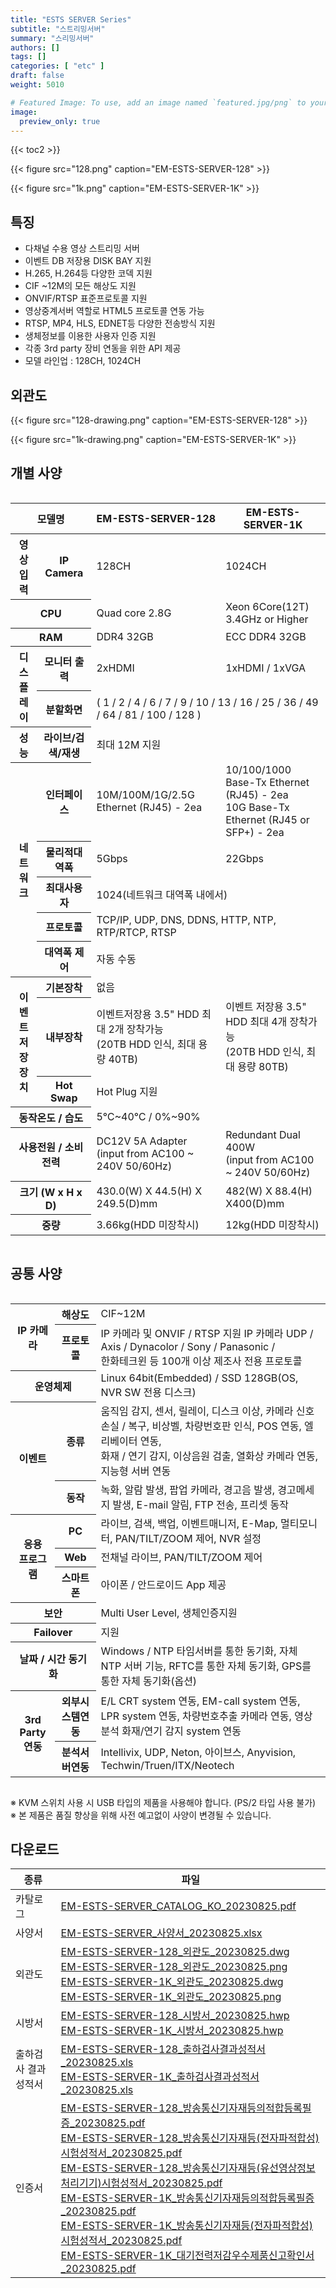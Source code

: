 ```yaml
---
title: "ESTS SERVER Series"
subtitle: "스트리밍서버"
summary: "스리밍서버"
authors: []
tags: []
categories: [ "etc" ]
draft: false
weight: 5010

# Featured Image: To use, add an image named `featured.jpg/png` to your page's folder.
image:
  preview_only: true
---
```


{{< toc2 >}}

<div class="container">
<div class="row justify-content-center">
<div class="col-sm-6">

{{< figure src="128.png" caption="EM-ESTS-SERVER-128" >}}

</div>
<div class="col-sm-6">

{{< figure src="1k.png" caption="EM-ESTS-SERVER-1K" >}}

</div>
</div>
</div>

<div class="container">
<div class="row align-items-top">
<div class="col-12 col-sm-12 pl-0">

## 특징

- 다채널 수용 영상 스트리밍 서버
- 이벤트 DB 저장용 DISK BAY 지원
- H.265, H.264등 다양한 코덱 지원
- CIF ~12M의 모든 해상도 지원
- ONVIF/RTSP 표준프로토콜 지원 
- 영상중계서버 역할로 HTML5 프로토콜 연동 가능
- RTSP, MP4, HLS, EDNET등 다양한 전송방식 지원
- 생체정보를 이용한 사용자 인증 지원
- 각종 3rd party 장비 연동을 위한 API 제공
- 모델 라인업 : 128CH, 1024CH

</div>
</div>
</div>



## 외관도

<div class="container">
<div class="row justify-content-center">
<div class="col-sm-6">

{{< figure src="128-drawing.png" caption="EM-ESTS-SERVER-128" >}}

</div>

<div class="col-sm-6">

{{< figure src="1k-drawing.png" caption="EM-ESTS-SERVER-1K" >}}

</div>
</div>
</div>




## 개별 사양

<div style="overflow-x: auto">
<table class="spec">
<thead>
<tr>
<th colspan="2">모델명</th>
<th>EM-ESTS-SERVER-128</th>
<th>EM-ESTS-SERVER-1K</th>
</tr>
</thead>
<tbody>
<tr>
<th>영상입력</th>
<th>IP Camera</th>
<td>128CH</td>
<td>1024CH</td>
</tr>
<tr>
<th colspan="2">CPU</th>
<td>Quad core 2.8G</td>
<td>Xeon 6Core(12T) 3.4GHz or Higher</td>
</tr>
<tr>
<th colspan="2">RAM</th>
<td>DDR4 32GB</td>
<td>ECC DDR4 32GB</td>
</tr>
<tr>
<th rowspan="2">디스플레이</th>
<th>모니터 출력</th>
<td>2xHDMI</td>
<td>1xHDMI / 1xVGA</td>
</tr>
<tr>
<th>분할화면</th>
<td colspan="2">( 1 / 2 / 4 / 6 / 7 / 9 / 10 / 13 / 16 / 25 / 36 / 49 / 64 / 81 / 100 / 128 )</td>
</tr>
<tr>
<th>성능</th>
<th>라이브/검색/재생</th>
<td colspan="2">최대 12M 지원</td>
</tr>
<tr>
<th rowspan="5">네트워크</th>
<th>인터페이스</th>
<td>10M/100M/1G/2.5G Ethernet (RJ45) - 2ea</td>
<td>10/100/1000 Base-Tx Ethernet (RJ45) - 2ea<br>10G Base-Tx Ethernet (RJ45 or SFP+) - 2ea</td>
</tr>
<tr>
<th>물리적대역폭</th>
<td>5Gbps</td>
<td>22Gbps</td>
</tr>
<tr>
<th>최대사용자</th>
<td colspan="2">1024(네트워크 대역폭 내에서)</td>
</tr>
<tr>
<th>프로토콜</th>
<td colspan="2">TCP/IP, UDP, DNS, DDNS, HTTP, NTP, RTP/RTCP, RTSP</td>
</tr>
<tr>
<th>대역폭 제어</th>
<td colspan="2">자동 수동</td>
</tr>
<tr>
<th rowspan="3">이벤트<br>저장장치</th>
<th>기본장착</th>
<td colspan="2">없음</td>
</tr>
<tr>
<th>내부장착</th>
<td>이벤트저장용 3.5" HDD 최대 2개 장착가능<br>(20TB HDD 인식, 최대 용량 40TB)</td>
<td>이벤트 저장용 3.5" HDD 최대 4개 장착가능<br>(20TB HDD 인식, 최대 용량 80TB)</td>
</tr>
<tr>
<th>Hot Swap</th>
<td colspan="2">Hot Plug 지원</td>
</tr>
<tr>
<th colspan="2">동작온도 / 습도</th>
<td colspan="2">5℃~40℃ / 0%~90%</td>
</tr>
<tr>
<th colspan="2">사용전원 / 소비전력</th>
<td>DC12V 5A Adapter<br>(input from AC100 ~ 240V 50/60Hz)</td>
<td>Redundant Dual 400W<br>(input from AC100 ~ 240V 50/60Hz)</td>
</tr>
<tr>
<th colspan="2">크기 (W x H x D)</th>
<td>430.0(W) Ⅹ 44.5(H) Ⅹ 249.5(D)mm</td>
<td>482(W) Ⅹ 88.4(H) Ⅹ400(D)mm</td>
</tr>
<tr>
<th colspan="2">중량</th>
<td>3.66kg(HDD 미장착시)</td>
<td>12kg(HDD 미장착시)</td>
</tr>
</tbody>
</table>
</div>

## 공통 사양

<div style="overflow-x: auto">
<table class="spec">
<tbody>
<tr>
<th rowspan="2">IP 카메라</th>
<th>해상도</td>
<td>CIF~12M</td>
</tr>
<tr>
<th>프로토콜</th>
<td>IP 카메라 및 ONVIF / RTSP 지원 IP 카메라 UDP / Axis / Dynacolor / Sony / Panasonic / <br>한화테크윈 등 100개 이상 제조사 전용 프로토콜</td>
</tr>
<tr>
<th colspan="2">운영체제</th>
<td>Linux 64bit(Embedded) / SSD 128GB(OS, NVR SW 전용 디스크)</td>
</tr>
<tr>
<th rowspan="2">이벤트</th>
<th>종류</th>
<td>움직임 감지, 센서, 릴레이, 디스크 이상, 카메라 신호 손실 / 복구, 비상벨, 차량번호판 인식, POS 연동, 엘리베이터 연동, <br>화재 / 연기 감지, 이상음원 검출, 열화상 카메라 연동, 지능형 서버 연동</td>
</tr>
<tr>
<th>동작</th>
<td>녹화, 알람 발생, 팝업 카메라, 경고음 발생, 경고메세지 발생, E-mail 알림, FTP 전송, 프리셋 동작</td>
</tr>
<tr>
<th rowspan="3">응용<br>프로그램</th>
<th>PC</th>
<td>라이브, 검색, 백업, 이벤트매니저, E-Map, 멀티모니터, PAN/TILT/ZOOM 제어, NVR 설정</td>
</tr>
<tr>
<th>Web</th>
<td>전채널 라이브, PAN/TILT/ZOOM 제어</td>
</tr>
<tr>
<th>스마트폰</th>
<td>아이폰 / 안드로이드 App 제공</td>
</tr>
<tr>
<th colspan="2">보안</th>
<td>Multi User Level, 생체인증지원</td>
</tr>
<tr>
<th colspan="2">Failover</th>
<td>지원</td>
</tr>
<tr>
<th colspan="2">날짜 / 시간 동기화</th>
<td>Windows / NTP 타임서버를 통한 동기화, 자체 NTP 서버 기능, RFTC를 통한 자체 동기화, GPS를 통한 자체 동기화(옵션)</td>
</tr>
<tr>
<th rowspan="2">3rd Party 연동</th>
<th>외부시스템연동</th>
<td>E/L CRT system 연동, EM-call system 연동, LPR system 연동, 차량번호추출 카메라 연동, 영상분석 화재/연기 감지 system 연동
</td>
</tr>
<tr>
<th>분석서버연동</th>
<td>Intellivix, UDP, Neton, 아이브스, Anyvision, Techwin/Truen/ITX/Neotech</td>
</tr>
</tbody>
</table>
</div>

※ KVM 스위치 사용 시 USB 타입의 제품을 사용해야 합니다. (PS/2 타입 사용 불가)  
※ 본 제품은 품질 향상을 위해 사전 예고없이 사양이 변경될 수 있습니다.

## 다운로드

종류 | 파일
---- | ----
카탈로그 | [EM-ESTS-SERVER_CATALOG_KO_20230825.pdf](https://www.emstone.com/data/sales/ko/EM-ESTS-SERVER_CATALOG_KO_20230825.pdf)
사양서 | [EM-ESTS-SERVER_사양서_20230825.xlsx](https://www.emstone.com/data/sales/ko/EM-ESTS-SERVER_사양서_20230825.xlsx)
외관도 | [EM-ESTS-SERVER-128_외관도_20230825.dwg](https://www.emstone.com/data/sales/ko/EM-ESTS-SERVER-128_외관도_20230825.dwg)<br>[EM-ESTS-SERVER-128_외관도_20230825.png](https://www.emstone.com/data/sales/ko/EM-ESTS-SERVER-128_외관도_20230825.png)<br>[EM-ESTS-SERVER-1K_외관도_20230825.dwg](https://www.emstone.com/data/sales/ko/EM-ESTS-SERVER-1K_외관도_20230825.dwg)<br>[EM-ESTS-SERVER-1K_외관도_20230825.png](https://www.emstone.com/data/sales/ko/EM-ESTS-SERVER-1K_외관도_20230825.png)
시방서 | [EM-ESTS-SERVER-128_시방서_20230825.hwp](https://www.emstone.com/data/sales/ko/EM-ESTS-SERVER-128_시방서_20230825.hwp)<br>[EM-ESTS-SERVER-1K_시방서_20230825.hwp](https://www.emstone.com/data/sales/ko/EM-ESTS-SERVER-1K_시방서_20230825.hwp)
출하검사 결과 성적서 | [EM-ESTS-SERVER-128_출하검사결과성적서_20230825.xls](https://www.emstone.com/data/sales/ko/EM-ESTS-SERVER-128_출하검사결과성적서_20230825.xls)<br>[EM-ESTS-SERVER-1K_출하검사결과성적서_20230825.xls](https://www.emstone.com/data/sales/ko/EM-ESTS-SERVER-1K_출하검사결과성적서_20230825.xls)
인증서 | [EM-ESTS-SERVER-128_방송통신기자재등의적합등록필증_20230825.pdf](https://www.emstone.com/data/sales/ko/EM-ESTS-SERVER-128_방송통신기자재등의적합등록필증_20230825.pdf)<br>[EM-ESTS-SERVER-128_방송통신기자재등(전자파적합성)시험성적서_20230825.pdf](https://www.emstone.com/data/sales/ko/EM-ESTS-SERVER-128_방송통신기자재등(전자파적합성)시험성적서_20230825.pdf)<br>[EM-ESTS-SERVER-128_방송통신기자재등(유선영상정보처리기기)시험성적서_20230825.pdf](https://www.emstone.com/data/sales/ko/EM-ESTS-SERVER-128_방송통신기자재등(유선영상정보처리기기)시험성적서_20230825.pdf)<br>[EM-ESTS-SERVER-1K_방송통신기자재등의적합등록필증_20230825.pdf](https://www.emstone.com/data/sales/ko/EM-ESTS-SERVER-1K_방송통신기자재등의적합등록필증_20230825.pdf)<br>[EM-ESTS-SERVER-1K_방송통신기자재등(전자파적합성)시험성적서_20230825.pdf](https://www.emstone.com/data/sales/ko/EM-ESTS-SERVER-1K_방송통신기자재등(전자파적합성)시험성적서_20230825.pdf)<br>[EM-ESTS-SERVER-1K_대기전력저감우수제품신고확인서_20230825.pdf](https://www.emstone.com/data/sales/ko/EM-ESTS-SERVER-1K_대기전력저감우수제품신고확인서_20230825.pdf)
